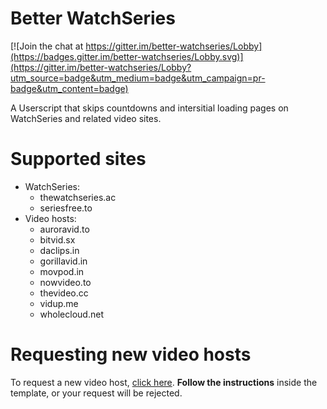 # Better WatchSeries

[![Join the chat at https://gitter.im/better-watchseries/Lobby](https://badges.gitter.im/better-watchseries/Lobby.svg)](https://gitter.im/better-watchseries/Lobby?utm_source=badge&utm_medium=badge&utm_campaign=pr-badge&utm_content=badge)

A Userscript that skips countdowns and intersitial loading pages on WatchSeries and related video sites.

# Supported sites

- WatchSeries:
    - thewatchseries.ac
    - seriesfree.to
- Video hosts:
    - auroravid.to
    - bitvid.sx
    - daclips.in
    - gorillavid.in
    - movpod.in
    - nowvideo.to
    - thevideo.cc
    - vidup.me
    - wholecloud.net

# Requesting new video hosts

To request a new video host, [click here](https://github.com/andrewjmetzger/better-watchseries/issues/new?template=host_request.md&title=[Host%20Request]%20example.com). **Follow the instructions** inside the template, or your request will be rejected.

